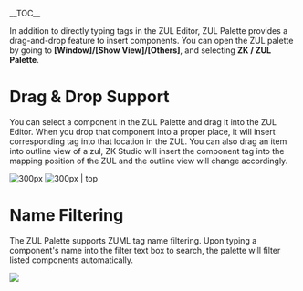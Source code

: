 \_\_TOC\_\_

In addition to directly typing tags in the ZUL Editor, ZUL Palette
provides a drag-and-drop feature to insert components. You can open the
ZUL palette by going to **\[Window\]/\[Show View\]/\[Others\]**, and
selecting **ZK / ZUL Palette**.

# Drag & Drop Support

You can select a component in the ZUL Palette and drag it into the ZUL
Editor. When you drop that component into a proper place, it will insert
corresponding tag into that location in the ZUL. You can also drag an
item into outline view of a zul, ZK Studio will insert the component tag
into the mapping position of the ZUL and the outline view will change
accordingly.

<div style="width:610px;margin-left:auto;margin-right:auto">

![ 300px](studio-palette-drag-component.png " 300px") ![ 300px \|
top](studio-palette-drop-component.png " 300px | top")

</div>

# Name Filtering

The ZUL Palette supports ZUML tag name filtering. Upon typing a
component's name into the filter text box to search, the palette will
filter listed components automatically.

![](studio-palette-filter.png)
